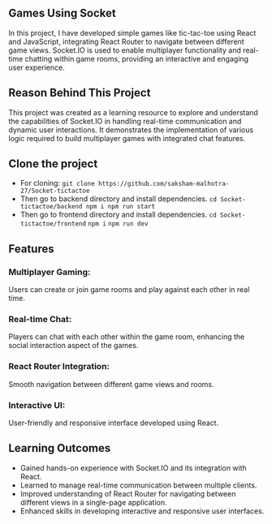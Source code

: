## Games Using Socket
In this project, I have developed simple games like tic-tac-toe using React and JavaScript, integrating React Router to navigate between different game views. Socket.IO is used to enable multiplayer functionality and real-time chatting within game rooms, providing an interactive and engaging user experience.

## Reason Behind This Project
This project was created as a learning resource to explore and understand the capabilities of Socket.IO in handling real-time communication and dynamic user interactions. It demonstrates the implementation of various logic required to build multiplayer games with integrated chat features.

## Clone the project
+ For cloning: 
`git clone https://github.com/saksham-malhotra-27/Socket-tictactoe`
+ Then go to backend directory and install dependencies.
``
cd Socket-tictactoe/backend
npm i
npm run start
``
+ Then go to frontend directory and install dependencies.
`cd Socket-tictactoe/frontend`
`npm i`
`npm run dev`

## Features
### Multiplayer Gaming: 
Users can create or join game rooms and play against each other in real time.
### Real-time Chat: 
Players can chat with each other within the game room, enhancing the social interaction aspect of the games.
### React Router Integration:
Smooth navigation between different game views and rooms.
### Interactive UI: 
User-friendly and responsive interface developed using React.

## Learning Outcomes
+ Gained hands-on experience with Socket.IO and its integration with React.
+ Learned to manage real-time communication between multiple clients.
+ Improved understanding of React Router for navigating between different views in a single-page application.
+ Enhanced skills in developing interactive and responsive user interfaces.
